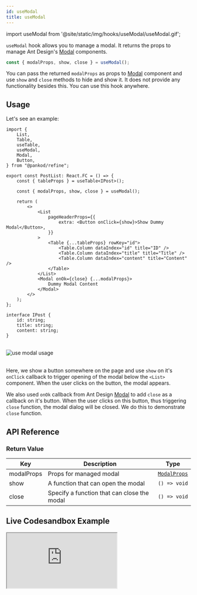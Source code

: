 ```yaml
---
id: useModal
title: useModal
---
```


import useModal from '@site/static/img/hooks/useModal/useModal.gif';

`useModal` hook allows you to manage a modal. It returns the props to manage Ant Design's [Modal][Modal] components. 

```ts
const { modalProps, show, close } = useModal();
```

You can pass the returned `modalProps` as props to [Modal][Modal] component and use `show` and `close` methods to hide and show it. It does not provide any functionality besides this. You can use this hook anywhere.

## Usage

Let's see an example:

```tsx  title="src/pages/posts/list.tsx" {4-5, 12, 18, 27-29}
import {
    List,
    Table,
    useTable,
    useModal,
    Modal,
    Button,
} from "@pankod/refine";

export const PostList: React.FC = () => {
    const { tableProps } = useTable<IPost>();

    const { modalProps, show, close } = useModal();

    return (
        <>
            <List
                pageHeaderProps={{
                    extra: <Button onClick={show}>Show Dummy Modal</Button>,
                }}
            >
                <Table {...tableProps} rowKey="id">
                    <Table.Column dataIndex="id" title="ID" />
                    <Table.Column dataIndex="title" title="Title" />
                    <Table.Column dataIndex="content" title="Content" />
                </Table>
            </List>
            <Modal onOk={close} {...modalProps}>
                Dummy Modal Content
            </Modal>
        </>
    );
};

interface IPost {
    id: string;
    title: string;
    content: string;
}
```

<br />

<div class="img-container">
    <div class="window">
        <div class="control red"></div>
        <div class="control orange"></div>
        <div class="control green"></div>
    </div>
    <img src={useModal} alt="use modal usage" />
</div>

<br />

Here, we show a button somewhere on the page and use `show` on it's `onClick` callback to trigger opening of the modal below the `<List>` component. When the user clicks on the button, the modal appears.

We also used `onOk` callback from Ant Design [Modal][Modal] to add `close` as a callback on it's button. When the user clicks on this button, thus triggering `close` function, the modal dialog will be closed. We do this to demonstrate `close` function.

## API Reference

### Return Value

| Key        | Description                                 | Type                  |
| ---------- | ------------------------------------------- | --------------------- |
| modalProps | Props for managed modal                     | [`ModalProps`][Modal] |
| show       | A function that can open the modal          | `() => void`          |
| close      | Specify a function that can close the modal | `() => void`          |

## Live Codesandbox Example

<iframe src="https://codesandbox.io/embed/refine-use-modal-example-k9sl2?autoresize=1&fontsize=14&hidenavigation=1&module=%2Fsrc%2Fpages%2Fposts%2Flist.tsx&theme=dark&view=preview"
    style={{width: "100%", height:"80vh", border: "0px", borderRadius: "8px", overflow:"hidden"}}
    title="refine-use-modal-example"
    allow="accelerometer; ambient-light-sensor; camera; encrypted-media; geolocation; gyroscope; hid; microphone; midi; payment; usb; vr; xr-spatial-tracking"
    sandbox="allow-forms allow-modals allow-popups allow-presentation allow-same-origin allow-scripts"
></iframe>

[Modal]: https://ant.design/components/modal/#API